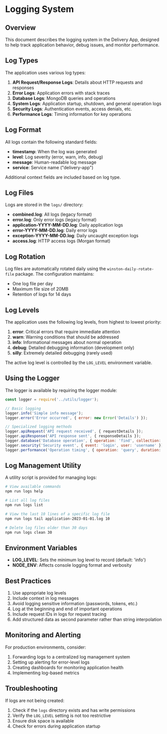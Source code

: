 # Logging System

## Overview

This document describes the logging system in the Delivery App, designed to help track application behavior, debug issues, and monitor performance.

## Log Types

The application uses various log types:

1. **API Request/Response Logs**: Details about HTTP requests and responses
2. **Error Logs**: Application errors with stack traces
3. **Database Logs**: MongoDB queries and operations
4. **System Logs**: Application startup, shutdown, and general operation logs
5. **Security Logs**: Authentication events, access denials, etc.
6. **Performance Logs**: Timing information for key operations

## Log Format

All logs contain the following standard fields:

- **timestamp**: When the log was generated
- **level**: Log severity (error, warn, info, debug)
- **message**: Human-readable log message
- **service**: Service name ("delivery-app")

Additional context fields are included based on log type.

## Log Files

Logs are stored in the `logs/` directory:

- **combined.log**: All logs (legacy format)
- **error.log**: Only error logs (legacy format)
- **application-YYYY-MM-DD.log**: Daily application logs
- **error-YYYY-MM-DD.log**: Daily error logs
- **exception-YYYY-MM-DD.log**: Daily uncaught exception logs
- **access.log**: HTTP access logs (Morgan format)

## Log Rotation

Log files are automatically rotated daily using the `winston-daily-rotate-file` package. The configuration maintains:

- One log file per day
- Maximum file size of 20MB
- Retention of logs for 14 days

## Log Levels

The application uses the following log levels, from highest to lowest priority:

1. **error**: Critical errors that require immediate attention
2. **warn**: Warning conditions that should be addressed
3. **info**: Informational messages about normal operation
4. **debug**: Detailed debugging information (development only)
5. **silly**: Extremely detailed debugging (rarely used)

The active log level is controlled by the `LOG_LEVEL` environment variable.

## Using the Logger

The logger is available by requiring the logger module:

```javascript
const logger = require('../utils/logger');

// Basic logging
logger.info('Simple info message');
logger.error('Error occurred', { error: new Error('Details') });

// Specialized logging methods
logger.apiRequest('API request received', { requestDetails });
logger.apiResponse('API response sent', { responseDetails });
logger.database('Database operation', { operation: 'find', collection: 'users' });
logger.security('Security event', { event: 'login', user: 'username' });
logger.performance('Operation timing', { operation: 'query', duration: 125 });
```

## Log Management Utility

A utility script is provided for managing logs:

```bash
# View available commands
npm run logs help

# List all log files
npm run logs list

# View the last 10 lines of a specific log file
npm run logs tail application-2023-01-01.log 10

# Delete log files older than 30 days
npm run logs clean 30
```

## Environment Variables

- **LOG_LEVEL**: Sets the minimum log level to record (default: 'info')
- **NODE_ENV**: Affects console logging format and verbosity

## Best Practices

1. Use appropriate log levels
2. Include context in log messages
3. Avoid logging sensitive information (passwords, tokens, etc.)
4. Log at the beginning and end of important operations
5. Include request IDs in logs for request tracing
6. Add structured data as second parameter rather than string interpolation

## Monitoring and Alerting

For production environments, consider:

1. Forwarding logs to a centralized log management system
2. Setting up alerting for error-level logs
3. Creating dashboards for monitoring application health
4. Implementing log-based metrics

## Troubleshooting

If logs are not being created:

1. Check if the `logs` directory exists and has write permissions
2. Verify the `LOG_LEVEL` setting is not too restrictive
3. Ensure disk space is available
4. Check for errors during application startup 